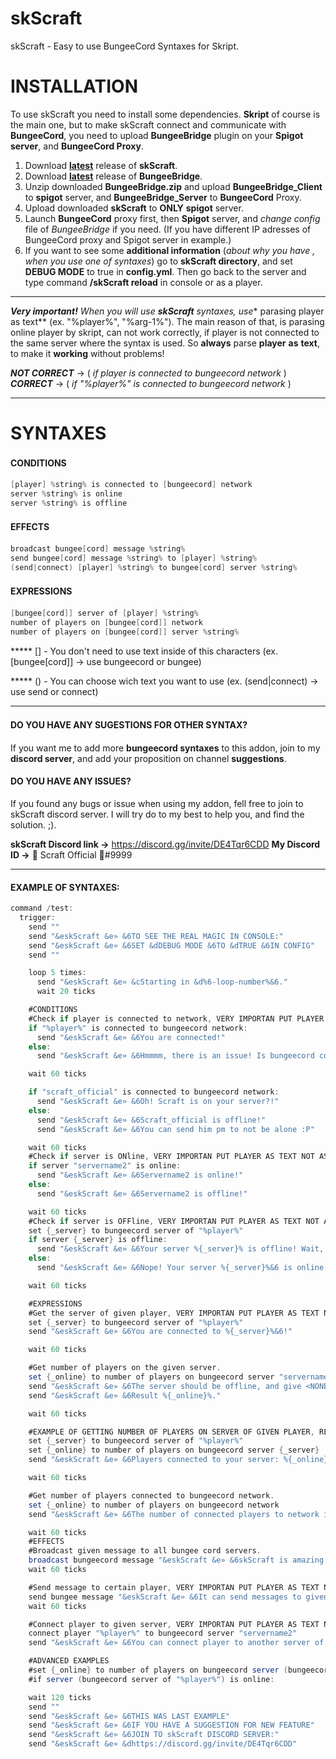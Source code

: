 # skScraft
skScraft - Easy to use BungeeCord Syntaxes for Skript. 
# INSTALLATION
To use skScraft you need to install some dependencies. **Skript** of course is the main one, but to make skScraft connect and communicate with **BungeeCord**, you need to upload **BungeeBridge** plugin on your **Spigot server**, and **BungeeCord Proxy**.

1. Download **[latest](https://github.com/scraft-official/skScraft/releases/tag/1.0 "Click here to download, latest release!")** release of **skScraft**.
2. Download **[latest](https://www.spigotmc.org/resources/bungeebridge.5820/ "Click here to download, latest release!")** release of **BungeeBridge**.
3. Unzip downloaded **BungeeBridge.zip** and upload **BungeeBridge_Client** to **spigot** server, and **BungeeBridge_Server** to **BungeeCord** Proxy.
4. Upload downloaded **skScraft** to **ONLY** **spigot** server.
5. Launch **BungeeCord** proxy first, then **Spigot** server, and *change config* file of *BungeeBridge* if you need. (If you have different IP adresses of BungeeCord proxy and Spigot server in example.)
6. If you want to see some **additional information** (*about why you have <none>, when you use one of syntaxes*) go to **skScraft directory**, and set **DEBUG MODE** to true in **config.yml**. Then go back to the server and type command **/skScraft reload** in console or as a player.

------------

***Very important!** When you will use **skScraft** syntaxes, use** parasing player as text** (ex. "%player%", "%arg-1%"). The main reason of that, is parasing online player by skript, can not work correctly, if player is not connected to the same server where the syntax is used. So **always** parse **player** **as** **text**, to make it **working** without problems!

***NOT CORRECT*** -> ( *if player is connected to bungeecord network* )
***CORRECT*** -> ( *if "%player%" is connected to bungeecord network* )

------------


# SYNTAXES
#### CONDITIONS　

```java
[player] %string% is connected to [bungeecord] network
server %string% is online
server %string% is offline
```
#### EFFECTS　

```java
broadcast bungee[cord] message %string%
send bungee[cord] message %string% to [player] %string%
(send|connect) [player] %string% to bungee[cord] server %string%
```

#### EXPRESSIONS　

```java
[bungee[cord]] server of [player] %string%
number of players on [bungee[cord]] network
number of players on [bungee[cord]] server %string%
```
***** [] - You don't need to use text inside of this characters (ex. [bungee[cord]] -> use bungeecord or bungee)

***** () - You can choose wich text you want to use (ex. (send|connect) -> use send or connect)

------------
#### DO YOU HAVE ANY SUGESTIONS FOR OTHER SYNTAX?　
If you want me to add more **bungeecord syntaxes** to this addon, join to my **discord server**, and add your proposition on channel **suggestions**.

#### DO YOU HAVE ANY ISSUES?
If you found any bugs or issue when using my addon, fell free to join to skScraft discord server. I will try do to my best to help you, and find the solution. ;).

**skScraft Discord link ->** https://discord.gg/invite/DE4Tqr6CDD
**My Discord ID ->** 🚀 Scraft Official 🚀#9999

------------
#### EXAMPLE OF SYNTAXES:
```java
command /test:
  trigger:
    send ""
    send "&eskScraft &e» &6TO SEE THE REAL MAGIC IN CONSOLE:"
    send "&eskScraft &e» &6SET &dDEBUG MODE &6TO &dTRUE &6IN CONFIG"
    send ""

    loop 5 times:
      send "&eskScraft &e» &cStarting in &d%6-loop-number%&6."
      wait 20 ticks

    #CONDITIONS
    #Check if player is connected to network, VERY IMPORTAN PUT PLAYER AS TEXT NOT AS PLAYER!!! {"%player%", "%arg-1%", ect...}
    if "%player%" is connected to bungeecord network:
      send "&eskScraft &e» &6You are connected!"
    else:
      send "&eskScraft &e» &6Hmmmm, there is an issue! Is bungeecord connected?"

    wait 60 ticks

    if "scraft_official" is connected to bungeecord network:
      send "&eskScraft &e» &6Oh! Scraft is on your server?!"
    else:
      send "&eskScraft &e» &6Scraft_official is offline!"
      send "&eskScraft &e» &6You can send him pm to not be alone :P"

    wait 60 ticks
    #Check if server is ONline, VERY IMPORTAN PUT PLAYER AS TEXT NOT AS PLAYER!!! {"%player%", "%arg-1%", ect...}
    if server "servername2" is online:
      send "&eskScraft &e» &6Servername2 is online!"
    else:
      send "&eskScraft &e» &6Servername2 is offline!"

    wait 60 ticks
    #Check if server is OFFline, VERY IMPORTAN PUT PLAYER AS TEXT NOT AS PLAYER!!! {"%player%", "%arg-1%", ect...}
    set {_server} to bungeecord server of "%player%"
    if server {_server} is offline:
      send "&eskScraft &e» &6Your server %{_server}% is offline! Wait, what????? How did you run the command???"
    else:
      send "&eskScraft &e» &6Nope! Your server %{_server}%&6 is online!"

    wait 60 ticks

    #EXPRESSIONS
    #Get the server of given player, VERY IMPORTAN PUT PLAYER AS TEXT NOT AS PLAYER!!! {"%player%", "%arg-1%", ect...}
    set {_server} to bungeecord server of "%player%"
    send "&eskScraft &e» &6You are connected to %{_server}%&6!"

    wait 60 ticks

    #Get number of players on the given server.
    set {_online} to number of players on bungeecord server "servername2"
    send "&eskScraft &e» &6The server should be offline, and give <NONE>."
    send "&eskScraft &e» &6Result %{_online}%."

    wait 60 ticks

    #EXAMPLE OF GETTING NUMBER OF PLAYERS ON SERVER OF GIVEN PLAYER, REMEBER TO PUT PLAYER AS TEXT!!!
    set {_server} to bungeecord server of "%player%"
    set {_online} to number of players on bungeecord server {_server}
    send "&eskScraft &e» &6Players connected to your server: %{_online}%"

    wait 60 ticks

    #Get number of players connected to bungeecord network.
    set {_online} to number of players on bungeecord network
    send "&eskScraft &e» &6The number of connected players to network is: %{_online}%"

    wait 60 ticks
    #EFFECTS
    #Broadcast given message to all bungee cord servers.
    broadcast bungeecord message "&eskScraft &e» &6skScraft is amazing! It can broadcast messages!"
    wait 60 ticks

    #Send message to certain player, VERY IMPORTAN PUT PLAYER AS TEXT NOT AS PLAYER!!! {"%player%", "%arg-1%", ect...}
    send bungee message "&eskScraft &e» &6It can send messages to given player!" to "%player%"
    wait 60 ticks

    #Connect player to given server, VERY IMPORTAN PUT PLAYER AS TEXT NOT AS PLAYER!!! {"%player%", "%arg-1%", ect...}
    connect player "%player%" to bungeecord server "servername2"
    send "&eskScraft &e» &6You can connect player to another server of your network, for this example it will give no results."

    #ADVANCED EXAMPLES
    #set {_online} to number of players on bungeecord server (bungeecord server of "%player%")
    #if server (bungeecord server of "%player%") is online:

    wait 120 ticks
    send ""
    send "&eskScraft &e» &6THIS WAS LAST EXAMPLE"
    send "&eskScraft &e» &6IF YOU HAVE A SUGGESTION FOR NEW FEATURE"
    send "&eskScraft &e» &6JOIN TO skScraft DISCORD SERVER:"
    send "&eskScraft &e» &dhttps://discord.gg/invite/DE4Tqr6CDD"
```
